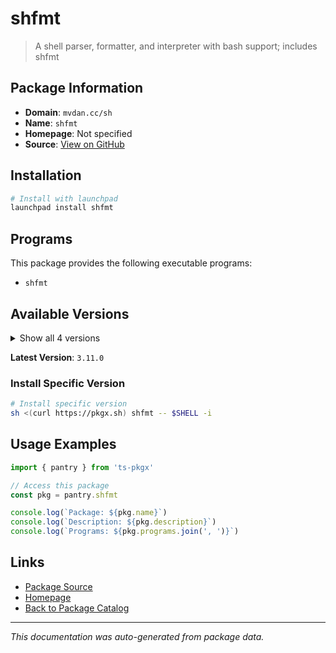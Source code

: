 # shfmt

> A shell parser, formatter, and interpreter with bash support; includes shfmt

## Package Information

- **Domain**: `mvdan.cc/sh`
- **Name**: `shfmt`
- **Homepage**: Not specified
- **Source**: [View on GitHub](https://github.com/pkgxdev/pantry/tree/main/projects/mvdan.cc/sh/package.yml)

## Installation

```bash
# Install with launchpad
launchpad install shfmt
```

## Programs

This package provides the following executable programs:

- `shfmt`

## Available Versions

<details>
<summary>Show all 4 versions</summary>

- `3.11.0`, `3.10.0`, `3.9.0`, `3.8.0`

</details>

**Latest Version**: `3.11.0`

### Install Specific Version

```bash
# Install specific version
sh <(curl https://pkgx.sh) shfmt -- $SHELL -i
```

## Usage Examples

```typescript
import { pantry } from 'ts-pkgx'

// Access this package
const pkg = pantry.shfmt

console.log(`Package: ${pkg.name}`)
console.log(`Description: ${pkg.description}`)
console.log(`Programs: ${pkg.programs.join(', ')}`)
```

## Links

- [Package Source](https://github.com/pkgxdev/pantry/tree/main/projects/mvdan.cc/sh/package.yml)
- [Homepage](#)
- [Back to Package Catalog](../../../package-catalog.md)

---

*This documentation was auto-generated from package data.*
